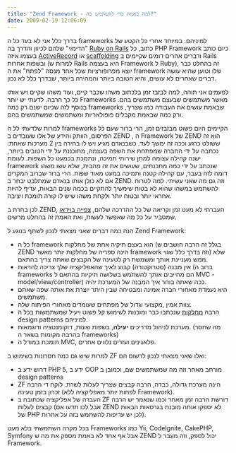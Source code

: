 ```yaml
---
title: "Zend Framework - למה באמת כדי להשתמש בה?"
date: 2009-02-19 12:06:09
---
```


בדרך כלל אני לא בעד כל ה frameworks למיניהם. במיוחד אחרי כל הקטע של "הדימוי" שלהם לכיוון והדרך בה <a title="ruby on rails framework" onclick="javascript:urchinTracker ('/outgoing/www.rubyonrails.org/');" href="http://www.rubyonrails.org/">Ruby on Rails</a> כתוב, כל PHP Framework כיום כותב בעצמו איזה <a title="ruby on rails framework active record implementation" onclick="javascript:urchinTracker ('/outgoing/wiki.rubyonrails.org/rails/pages/ActiveRecord');" href="http://wiki.rubyonrails.org/rails/pages/ActiveRecord">ActiveRecord</a> או <a title="what is scaffolding" onclick="javascript:urchinTracker ('/outgoing/en.wikipedia.org/wiki/Scaffold_(programming)');" href="http://en.wikipedia.org/wiki/Scaffold_%28programming%29">scaffolding</a> ודברים אחרים דומים שקיימים ב Rails ובשפות אחרות (למרות ש Rails היא בעצמה Framework ל Ruby), זה בהחלט כבר יוצא מפרופורציות שכל אחד מנסה "לפתח" את ה framework שלו וטוען שהיא עושה דברים שאחרים לא עושים, והיא הטובה ביותר והמהירה ביותר, שבדרך כלל לא נכון.

לפעמים אני תוהה, למה לבזבז זמן בלכתוב משהו שכבר קיים, ועוד משהו שקיים ויש אותו כל כך הרבה. לדעתי יש יותר Frameworks מאשר משתמשים שבעצם משתמשים בהם. בנוסף לזה שכיום ישנם רק כמה frameworks שבאמת עושים את העבודה כמו שצריך, ורק כמה שבאמת מקבלים פופולאריות ומשתמשים שמשתמשים בהם.

למרות שלדעתי לל ה frameworks הקיימים היום פשוט מבזבזים זמן, הרי ברור שעם כל הפרסום, הוותק והידע של אלו שעובדים ב ZEND , ה Framework של ZEND הוא זה ששולט כרגע וככה זה ימשך לעד. כשבנאדם מגיע ויש לו בחירה בין 2 מערכות שאחת: נכתבה על ידי החברה שמפתחת את השפה בעצמה, מתוכננת על ידי הטובים ביותר, ישנה קהילה עצומה למתן שירותי תמיכה, ונתמכת בכמעט כל השפות. לעומת framework שנכתב על ידי כמה מתכנתים, שעושים את זה מהבית, שלא עשו משהו דומה לזה בעבר, עם קהילה קטנה ותמיכה במעט מאוד שפות. הרי ברור שברוב המקרים אם לא כולן אותו בנאדם שמתלבט יבחר ב ZEND. וזה גם מה שאני עשיתי. למה לטרוח להשתמש במשהו שהוא לא בטוח שימשיך להתקיים בכמה שנים הבאות, עדיף להיות אחראי יותר ובטוח יותר ולקחת משהו שיש לו קורה תומכת ויציבה.

לכן בחרת ב ZEND, העברתי לא מעט זמן וקריאה של כל ההדרכה שלהם, <a href="http//mitchellhashimoto.com/zend-framework-tutorials/" target="_blank">צפייה בוידאו</a> שמסביר על כל מה שאפשר לעשות, ואת האמת זה בהחלט מרשים.

הנה כמה דברים שאני מצאתי לנכון לשתף בנוגע ל Zend Framework:
<ul>
	<li>כל ה framework הוא בעצם תיקיה אחת של מחלקות (בגלל זה הרבה חושבים ש ZEND הינה ספריה של מחלקות יותר מאשר framework וזה בדרך כלל שגוי) שלא ממש מעניינת אותך ומשמשת רק לטעינה של הקבצים שאתה צריך בהתאם.</li>
	<li>אין מבנה (סטרוקטורה) קבוע לאיך שהאפליקציה שלך צריכה להראות (ברוב ה frameworks הם מחייבים אותך להשתמש בשלושה תיקיות בהתאם ל MVC - model/view/controller) ככה שאתה בוחר איך המבנה של המערכת יהיה.</li>
	<li>היא נעמדת מאחורי חברה אמינה ומבטיחה שבין היתר יוצרת את אותה שפה שאתם משתמשים.</li>
	<li>צוות אמין ,מקצועי וגדול של מפתחים שעומדים מאחורי הפיתוח שלה.</li>
	<li>הרבה <a href="http://www.vadimg.co.il/wp-content/uploads/2009/02/zend_components.jpg" target="_blank">מחלקות</a> שנכתבו כבר ומוכנות לשימוש קל פשוט ויעיל שמשתמשות בכל ה design patterns למיניהם.</li>
	<li>מערכת לניהול מדריכים <strong>יעילה</strong>, בשפות שונות, דוקומנטציה ודוגמאות. (מה שחסר בהרבה מקומות בשאר ה frameworks)</li>
	<li>תומכת במודל ה MVC, פלאגינים ועזרים נלווים אחרים.</li>
</ul>
למרות שיש גם כמה חסרונות בשימוש ב ZF ואלו שאני מצאתי לנכון לרשום הם:
<ul>
	<li>דרוש ידע ב PHP 5, ידע ב OOP מורחב מאחר וזה מה שמשתמשים שם, וכמובן ב design patterns</li>
	<li>ZF הינה מערכת גדולה, כבדה, הרבה קבצים שצריך לעלות לשרת. לוקח די הרבה זכרון בזמן טעינה (לפחות יותר מאפליקציה ללא Framework).</li>
	<li>העברה של אפליקציה שכתובה ב ZF דורשת הרבה זמן מאחר וכמו שנאמר יש הרבה קבצים לעלות (אבל לכו תדעו אם ZEND לא יספקו אותה מובנת בגרסאות הבאות של PHP לכן יש עדיפות להשתמש בזה על אחרות).</li>
</ul>
בכל מקרה השתמשתי בלא מעט Frameworks כמו Yii, CodeIgnite, CakePHP, Symfony אבל אף אחד לא באמת מספק את מה ש ZEND יכול לספק, וזה מעבר ל Framework.
